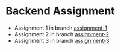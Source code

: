 # Backend Assignment

- Assignment 1 in branch [assignment-1](https://github.com/suprim-shrestha/backend-assignment-1/tree/assignment-1)
- Assignment 2 in branch [assignment-2](https://github.com/suprim-shrestha/backend-assignment-1/tree/assignment-2)
- Assignment 3 in branch [assignment-3](https://github.com/suprim-shrestha/backend-assignment-1/tree/assignment-3)
